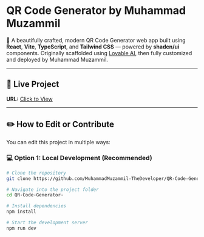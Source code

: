 # QR Code Generator by Muhammad Muzammil

🚀 A beautifully crafted, modern QR Code Generator web app built using **React**, **Vite**, **TypeScript**, and **Tailwind CSS** — powered by **shadcn/ui** components. Originally scaffolded using [Lovable AI](https://lovable.dev), then fully customized and deployed by Muhammad Muzammil.

---

## 🔗 Live Project

**URL:** [Click to View](https://lovable.dev/projects/2b1a82c9-8a7a-413d-9592-432647d24682)

---

## ✏️ How to Edit or Contribute

You can edit this project in multiple ways:

### 💻 Option 1: Local Development (Recommended)

```bash
# Clone the repository
git clone https://github.com/MuhammadMuzammil-TheDeveloper/QR-Code-Generator-.git

# Navigate into the project folder
cd QR-Code-Generator-

# Install dependencies
npm install

# Start the development server
npm run dev

